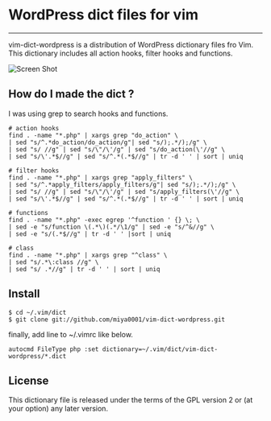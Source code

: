 # WordPress dict files for vim
---

vim-dict-wordpress is a distribution of WordPress dictionary files fro Vim.
This dictionary includes all action hooks, filter hooks and functions.

![Screen Shot](http://firegoby.jp/wp-content/uploads/2013/03/vim-wordpress-dict.png)

## How do I made the dict ?

 I was using grep to search hooks and functions.

```
# action hooks
find . -name "*.php" | xargs grep "do_action" \
| sed "s/^.*do_action/do_action/g"| sed "s/);.*/);/g" \
| sed "s/ //g" | sed "s/\"/\'/g" | sed "s/do_action(\'//g" \
| sed "s/\'.*$//g" | sed "s/^.*(.*$//g" | tr -d ' ' | sort | uniq
```

```
# filter hooks
find . -name "*.php" | xargs grep "apply_filters" \
| sed "s/^.*apply_filters/apply_filters/g"| sed "s/);.*/);/g" \
| sed "s/ //g" | sed "s/\"/\'/g" | sed "s/apply_filters(\'//g" \
| sed "s/\'.*$//g" | sed "s/^.*(.*$//g" | tr -d ' ' | sort | uniq
```

```
# functions
find . -name "*.php" -exec egrep '^function ' {} \; \
| sed -e "s/function \(.*\)(.*/\1/g" | sed -e "s/^&//g" \
| sed -e "s/(.*$//g" | tr -d ' ' |sort | uniq
```

```
# class
find . -name "*.php" | xargs grep "^class" \
| sed "s/.*\:class //g" \
| sed "s/ .*//g" | tr -d ' ' | sort | uniq
```

## Install

    $ cd ~/.vim/dict
    $ git clone git://github.com/miya0001/vim-dict-wordpress.git

finally, add line to ~/.vimrc like below.

    autocmd FileType php :set dictionary=~/.vim/dict/vim-dict-wordpress/*.dict

## License

This dictionary file is released under the terms of the GPL version 2 or (at your option) any later version.

